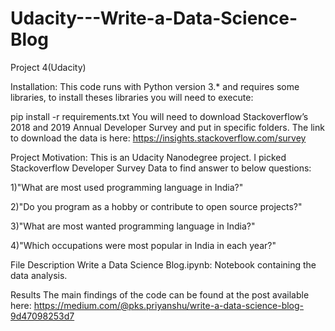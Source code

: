 # Udacity---Write-a-Data-Science-Blog
Project 4(Udacity)

Installation:
This code runs with Python version 3.* and requires some libraries, to install theses libraries you will need to execute:

pip install -r requirements.txt
You will need to download Stackoverflow’s 2018 and 2019 Annual Developer Survey and put in specific folders. The link to download the data is here: https://insights.stackoverflow.com/survey


Project Motivation:
This is an Udacity Nanodegree project. I picked Stackoverflow Developer Survey Data to find answer to below questions:

1)"What are most used programming language in India?"

2)"Do you program as a hobby or contribute to open source projects?"

3)"What are most wanted programming language in India?"

4)"Which occupations were most popular in India in each year?"

File Description
Write a Data Science Blog.ipynb:
Notebook containing the data analysis.

Results
The main findings of the code can be found at the post available here: https://medium.com/@pks.priyanshu/write-a-data-science-blog-9d47098253d7
